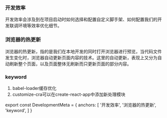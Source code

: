 ### 开发效率

开发效率会涉及到在项目启动时如何选择和配置自定义脚手架、如何配置我们的开发联调环境等效率优化细节。

### 浏览器的热更新

浏览器的热更新，指的是我们在本地开发的同时打开浏览器进行预览，当代码文件发生变化时，浏览器自动更新页面内容的技术。这里的自动更新，表现上又分为自动刷新整个页面，以及页面整体无刷新而只更新页面的部分内容。





### keyword

1. babel-loader缓存优化
1. customize-cra可以在create-react-app中添加新处理模块

export const DevelopmentMeta = {
  anchors: [
    '开发效率',
    '浏览器的热更新',
    'keyword',
  ]
}
